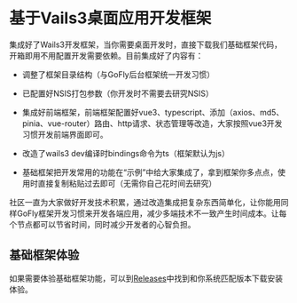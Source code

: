 # 基于Vails3桌面应用开发框架
集成好了Wails3开发框架，当你需要桌面开发时，直接下载我们基础框架代码，开箱即用不用配置开发需要依赖。目前集成好了内容有：

-  调整了框架目录结构（与GoFly后台框架统一开发习惯）

- 已配置好NSIS打包参数（你开发时不需要去研究NSIS）

- 集成好前端框架，前端框架配置好vue3、typescript、添加（axios、md5、pinia、vue-router）路由、http请求、状态管理等改造，大家按照vue3开发习惯开发前端界面即可。

- 改造了wails3 dev编译时bindings命令为ts（框架默认为js）

- 基础框架把开发常用的功能在“示例”中给大家集成了，拿到框架你多点点，使用时直接复制粘贴过去即可（无需你自己花时间去研究）

社区一直为大家做好开发技术积累，通过改造集成把复杂东西简单化，让你能用同样GoFly框架开发习惯来开发各端应用，减少多端技术不一致产生时间成本。让每个节点都可以节省时间，同时减少开发者的心智负担。
## 基础框架体验
如果需要体验基础框架功能，可以到[​​Releases​​​](https://github.com/huanglishi/wails3base/releases)中找到和你系统匹配版本下载安装体验。
